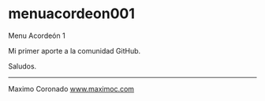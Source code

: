 # menuacordeon001
Menu Acordeón 1

Mi primer aporte a la comunidad GitHub.

Saludos.

---

Maximo Coronado
www.maximoc.com
